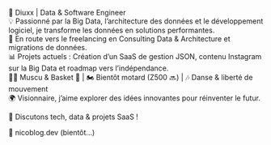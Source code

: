 🚀 Diuxx | Data & Software Engineer  
💡 Passionné par la Big Data, l’architecture des données et le développement logiciel, je transforme les données en solutions performantes.  
💼 En route vers le freelancing en Consulting Data & Architecture et migrations de données.  
📊 Projets actuels : Création d’un SaaS de gestion JSON, contenu Instagram sur la Big Data et roadmap vers l’indépendance.  
🏋️‍♂️ Muscu & Basket 💪 | 🏍️ Bientôt motard (Z500 🔜) | 🎶 Danse & liberté de mouvement  
🌍 Visionnaire, j’aime explorer des idées innovantes pour réinventer le futur.  
  
💬 Discutons tech, data & projets SaaS !  
  
🔗 nicoblog.dev (bientôt...)  

<!---
NicoDiuxx/NicoDiuxx is a ✨ special ✨ repository because its `README.md` (this file) appears on your GitHub profile.
You can click the Preview link to take a look at your changes.
--->
